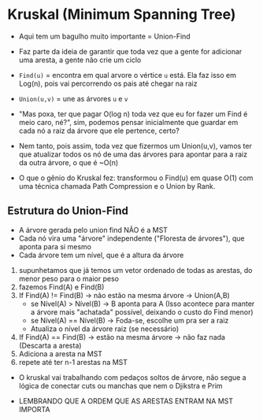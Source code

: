 # Kruskal (Minimum Spanning Tree)

* Aqui tem um bagulho muito importante = Union-Find 
* Faz parte da ideia de garantir que toda vez que a gente for adicionar uma aresta, a gente não crie um ciclo

* `Find(u)` = encontra em qual arvore o vértice `u` está. Ela faz isso em Log(n), pois vai percorrendo os pais até chegar na raiz
* `Union(u,v)` = une as árvores `u` e `v`
* "Mas poxa, ter que pagar O(log n) toda vez que eu for fazer um Find é meio caro, né?", sim, podemos pensar inicialmente que guardar em cada nó a raiz da árvore que ele pertence, certo?
* Nem tanto, pois assim, toda vez que fizermos um Union(u,v), vamos ter que atualizar todos os nó de uma das árvores para apontar para a raiz da outra árvore, o que é ~O(n)
* O que o gênio do Kruskal fez: transformou o Find(u) em quase O(1) com uma técnica chamada Path Compression e o Union by Rank.

## Estrutura do Union-Find

* A árvore gerada pelo union find NÃO é a MST
* Cada nó vira uma "árvore" independente ("Floresta de árvores"), que aponta para si mesmo
* Cada árvore tem um nível, que é a altura da árvore

1. supunhetamos que já temos um vetor ordenado de todas as arestas, do menor peso para o maior peso
3. fazemos Find(A) e Find(B)
4. If Find(A) != Find(B) -> não estão na mesma árvore -> Union(A,B) 
    * se Nível(A) > Nível(B) -> B aponta para A (Isso acontece para manter a árvore mais "achatada" possível, deixando o custo do Find menor)
    * se Nível(A) == Nível(B) -> Foda-se, escolhe um pra ser a raiz 
    * Atualiza o nível da árvore raiz (se necessário)
5. If Find(A) == Find(B) -> estão na mesma árvore -> não faz nada (Descarta a aresta)
6. Adiciona a aresta na MST
7. repete até ter n-1 arestas na MST

* O kruskal vai trabalhando com pedaços soltos de árvore, não segue a lógica de conectar cuts ou manchas que nem o Djikstra e Prim

* LEMBRANDO QUE A ORDEM QUE AS ARESTAS ENTRAM NA MST IMPORTA